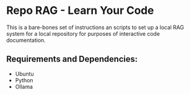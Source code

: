 Repo RAG - Learn Your Code
==========================

This is a bare-bones set of instructions an scripts to set up a local RAG
system for a local repository for purposes of interactive code documentation.

Requirements and Dependencies:
------------------------------

- Ubuntu
- Python
- Ollama
